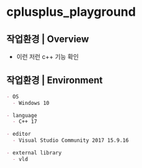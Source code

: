 # cplusplus_playground

## 작업환경 | Overview
- 이런 저런 c++ 기능 확인


## 작업환경 | Environment

```markdown
- OS
  - Windows 10

- language
  - C++ 17

- editor
  - Visual Studio Community 2017 15.9.16

- external library
  - vld
```
